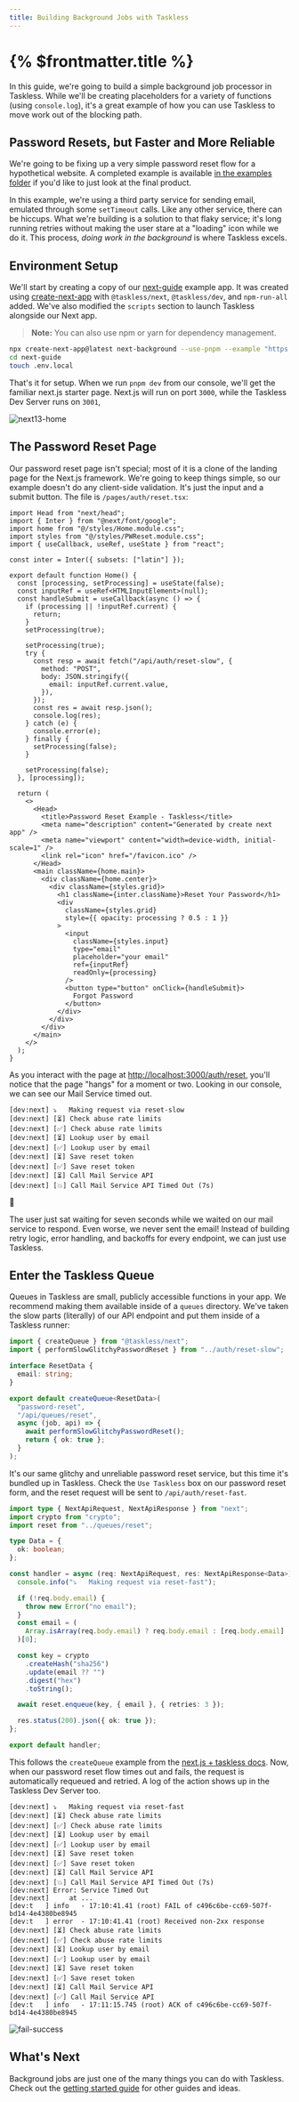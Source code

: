 ```yaml
---
title: Building Background Jobs with Taskless
---
```


# {% $frontmatter.title %}

In this guide, we're going to build a simple background job processor in Taskless. While we'll be creating placeholders for a variety of functions (using `console.log`), it's a great example of how you can use Taskless to move work out of the blocking path.

## Password Resets, but Faster and More Reliable

We're going to be fixing up a very simple password reset flow for a hypothetical website. A completed example is available [in the examples folder](https://github.com/taskless/taskless/tree/main/examples/next-gudie) if you'd like to just look at the final product.

In this example, we're using a third party service for sending email, emulated through some `setTimeout` calls. Like any other service, there can be hiccups. What we're building is a solution to that flaky service; it's long running retries without making the user stare at a "loading" icon while we do it. This process, _doing work in the background_ is where Taskless excels.

## Environment Setup

We'll start by creating a copy of our [next-guide](https://github.com/taskless/taskless/tree/main/examples/next-guide) example app. It was created using [create-next-app](https://www.npmjs.com/package/create-next-app) with `@taskless/next`, `@taskless/dev`, and `npm-run-all` added. We've also modified the `scripts` section to launch Taskless alongside our Next app.

> **Note:** You can also use npm or yarn for dependency management.

```sh
npx create-next-app@latest next-background --use-pnpm --example "https://github.com/taskless/examples/next-guide"
cd next-guide
touch .env.local
```

That's it for setup. When we run `pnpm dev` from our console, we'll get the familiar next.js starter page. Next.js will run on port `3000`, while the Taskless Dev Server runs on `3001`,

![next13-home](https://user-images.githubusercontent.com/1795/216490240-3c8cd35e-ef55-42e3-bd47-03252c3d9f33.png)

## The Password Reset Page

Our password reset page isn't special; most of it is a clone of the landing page for the Next.js framework. We're going to keep things simple, so our example doesn't do any client-side validation. It's just the input and a submit button. The file is `/pages/auth/reset.tsx`:

```tsx
import Head from "next/head";
import { Inter } from "@next/font/google";
import home from "@/styles/Home.module.css";
import styles from "@/styles/PWReset.module.css";
import { useCallback, useRef, useState } from "react";

const inter = Inter({ subsets: ["latin"] });

export default function Home() {
  const [processing, setProcessing] = useState(false);
  const inputRef = useRef<HTMLInputElement>(null);
  const handleSubmit = useCallback(async () => {
    if (processing || !inputRef.current) {
      return;
    }
    setProcessing(true);

    setProcessing(true);
    try {
      const resp = await fetch("/api/auth/reset-slow", {
        method: "POST",
        body: JSON.stringify({
          email: inputRef.current.value,
        }),
      });
      const res = await resp.json();
      console.log(res);
    } catch (e) {
      console.error(e);
    } finally {
      setProcessing(false);
    }

    setProcessing(false);
  }, [processing]);

  return (
    <>
      <Head>
        <title>Password Reset Example - Taskless</title>
        <meta name="description" content="Generated by create next app" />
        <meta name="viewport" content="width=device-width, initial-scale=1" />
        <link rel="icon" href="/favicon.ico" />
      </Head>
      <main className={home.main}>
        <div className={home.center}>
          <div className={styles.grid}>
            <h1 className={inter.className}>Reset Your Password</h1>
            <div
              className={styles.grid}
              style={{ opacity: processing ? 0.5 : 1 }}
            >
              <input
                className={styles.input}
                type="email"
                placeholder="your email"
                ref={inputRef}
                readOnly={processing}
              />
              <button type="button" onClick={handleSubmit}>
                Forgot Password
              </button>
            </div>
          </div>
        </div>
      </main>
    </>
  );
}
```

As you interact with the page at [http://localhost:3000/auth/reset](http://localhost:3000/auth/reset), you'll notice that the page "hangs" for a moment or two. Looking in our console, we can see our Mail Service timed out.

```
[dev:next] ⤵️   Making request via reset-slow
[dev:next] [⏳] Check abuse rate limits
[dev:next] [✅] Check abuse rate limits
[dev:next] [⏳] Lookup user by email
[dev:next] [✅] Lookup user by email
[dev:next] [⏳] Save reset token
[dev:next] [✅] Save reset token
[dev:next] [⏳] Call Mail Service API
[dev:next] [💥] Call Mail Service API Timed Out (7s)
```

😬

The user just sat waiting for seven seconds while we waited on our mail service to respond. Even worse, we never sent the email! Instead of building retry logic, error handling, and backoffs for every endpoint, we can just use Taskless.

## Enter the Taskless Queue

Queues in Taskless are small, publicly accessible functions in your app. We recommend making them available inside of a `queues` directory. We've taken the slow parts (literally) of our API endpoint and put them inside of a Taskless runner:

```ts
import { createQueue } from "@taskless/next";
import { performSlowGlitchyPasswordReset } from "../auth/reset-slow";

interface ResetData {
  email: string;
}

export default createQueue<ResetData>(
  "password-reset",
  "/api/queues/reset",
  async (job, api) => {
    await performSlowGlitchyPasswordReset();
    return { ok: true };
  }
);
```

It's our same glitchy and unreliable password reset service, but this time it's bundled up in Taskless. Check the `Use Taskless` box on our password reset form, and the reset request will be sent to `/api/auth/reset-fast`.

```ts
import type { NextApiRequest, NextApiResponse } from "next";
import crypto from "crypto";
import reset from "../queues/reset";

type Data = {
  ok: boolean;
};

const handler = async (req: NextApiRequest, res: NextApiResponse<Data>) => {
  console.info("⤵️   Making request via reset-fast");

  if (!req.body.email) {
    throw new Error("no email");
  }
  const email = (
    Array.isArray(req.body.email) ? req.body.email : [req.body.email]
  )[0];

  const key = crypto
    .createHash("sha256")
    .update(email ?? "")
    .digest("hex")
    .toString();

  await reset.enqueue(key, { email }, { retries: 3 });

  res.status(200).json({ ok: true });
};

export default handler;
```

This follows the `createQueue` example from the [next.js + taskless docs](/docs/get-started/nextjs). Now, when our password reset flow times out and fails, the request is automatically requeued and retried. A log of the action shows up in the Taskless Dev Server too.

```
[dev:next] ⤵️   Making request via reset-fast
[dev:next] [⏳] Check abuse rate limits
[dev:next] [✅] Check abuse rate limits
[dev:next] [⏳] Lookup user by email
[dev:next] [✅] Lookup user by email
[dev:next] [⏳] Save reset token
[dev:next] [✅] Save reset token
[dev:next] [⏳] Call Mail Service API
[dev:next] [💥] Call Mail Service API Timed Out (7s)
[dev:next] Error: Service Timed Out
[dev:next]     at ...
[dev:t   ] info   - 17:10:41.41 (root) FAIL of c496c6be-cc69-507f-bd14-4e4380be8945
[dev:t   ] error  - 17:10:41.41 (root) Received non-2xx response
[dev:next] [⏳] Check abuse rate limits
[dev:next] [✅] Check abuse rate limits
[dev:next] [⏳] Lookup user by email
[dev:next] [✅] Lookup user by email
[dev:next] [⏳] Save reset token
[dev:next] [✅] Save reset token
[dev:next] [⏳] Call Mail Service API
[dev:next] [✅] Call Mail Service API
[dev:t   ] info   - 17:11:15.745 (root) ACK of c496c6be-cc69-507f-bd14-4e4380be8945
```

![fail-success](https://user-images.githubusercontent.com/1795/216490321-b5187cda-76b2-44f9-9a55-dd6a998c1eb1.png)

## What's Next

Background jobs are just one of the many things you can do with Taskless. Check out the [getting started guide](/docs/welcome) for other guides and ideas.

